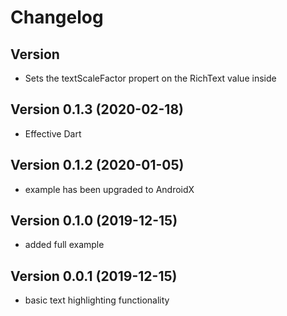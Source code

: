 # Changelog

## Version 

- Sets the textScaleFactor propert on the RichText value inside

## Version 0.1.3 (2020-02-18)

- Effective Dart


## Version 0.1.2 (2020-01-05)

- example has been upgraded to AndroidX



## Version 0.1.0 (2019-12-15)

- added full example



## Version 0.0.1 (2019-12-15)

- basic text highlighting functionality